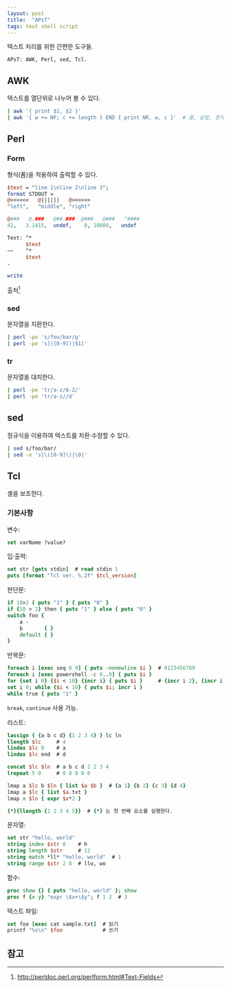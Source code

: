 ```yaml
---
layout: post
title:  "APsT"
tags: text shell script
---
```

텍스트 처리를 위한 간편한 도구들.

    APsT: AWK, Perl, sed, Tcl.

## AWK
텍스트를 열단위로 나누어 볼 수 있다.

~~~ sh
| awk '{ print $1, $2 }'
| awk '{ w += NF; c += length } END { print NR, w, c }'  # 줄, 낱말, 문자 수 출력.
~~~

## Perl

### Form
형식(폼)을 적용하여 출력할 수 있다.

~~~ perl
$text = "line 1\nline 2\nline 3";
format STDOUT =
@<<<<<<   @||||||   @>>>>>>
"left",   "middle", "right"

@###   @.###   @##.###  @###   @###   ^####
42,   3.1415,  undef,    0, 10000,   undef

Text: ^*
      $text
~~    ^*
      $text
.

write
~~~

출처[^1]

### sed
문자열을 치환한다.

~~~ sh
| perl -pe 's/foo/bar/g'
| perl -pe 's|([0-9])|$1|'
~~~

### tr
문자열을 대치한다.

~~~ sh
| perl -pe 'tr/a-z/A-Z/'
| perl -pe 'tr/a-z//d'
~~~

## sed
정규식을 이용하여 텍스트를 치환·수정할 수 있다.

~~~ sh
| sed s/foo/bar/
| sed -e 's|\([0-9]\)|\0|'
~~~

## Tcl
셸을 보조한다.

### 기본사항

변수:

~~~ tcl
set varName ?value?
~~~

입·출력:

~~~ tcl
set str [gets stdin]  # read stdin 1
puts [format "Tcl ver. %.2f" $tcl_version]
~~~

판단문:

~~~ tcl
if 10>2 { puts "1" } { puts "0" }
if {10 > 2} then { puts "1" } else { puts "0" }
switch foo {
    a -
    b       { }
    default { }
}
~~~

반복문:

~~~ tcl
foreach i [exec seq 0 9] { puts -nonewline $i }  # 0123456789
foreach i [exec powershell -c 0..9] { puts $i }
for {set i 0} {$i < 10} {incr i} { puts $i }     # {incr i 2}, {incr i -1}…
set i 0; while {$i < 10} { puts $i; incr i }
while true { puts "1" }
~~~

`break`, `continue` 사용 가능.

리스트:

~~~ tcl
lassign { {a b c d} {1 2 3 4} } lc ln
llength $lc     # 4
lindex $lc 0    # a
lindex $lc end  # d

concat $lc $ln  # a b c d 1 2 3 4 
lrepeat 5 0     # 0 0 0 0 0

lmap a $lc b $ln { list $a $b }  # {a 1} {b 2} {c 3} {d 4}
lmap a $lc { list $a.txt }
lmap x $ln { expr $x*2 }

{*}{llength {1 2 3 4 5}}  # {*} 는 첫 번째 요소를 실행한다.
~~~

문자열:

~~~ tcl
set str "hello, world"
string index $str 0    # h
string length $str     # 12
string match *ll* "hello, world"  # 1
string range $str 2 8  # llo, wo
~~~

함수:

~~~ tcl
proc show {} { puts "hello, world" }; show
proc f {x y} "expr \$x+\$y"; f 1 2  # 3
~~~

텍스트 파일:

~~~ tcl
set foo [exec cat sample.txt]  # 읽기
printf "%s\n" $foo             # 쓰기
~~~

## 참고
[^1]: http://perldoc.perl.org/perlform.html#Text-Fields

